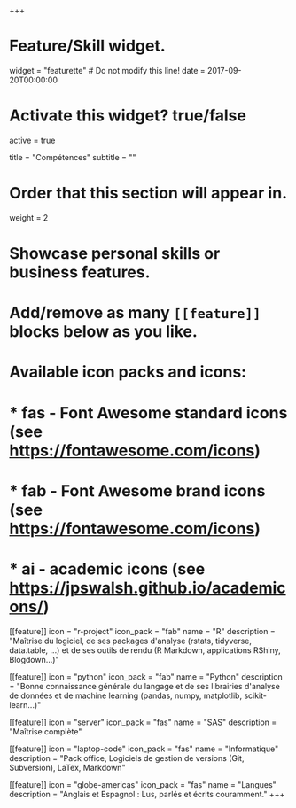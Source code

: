 +++
# Feature/Skill widget.
widget = "featurette"  # Do not modify this line!
date = 2017-09-20T00:00:00

# Activate this widget? true/false
active = true

title = "Compétences"
subtitle = ""

# Order that this section will appear in.
weight = 2

# Showcase personal skills or business features.
# 
# Add/remove as many `[[feature]]` blocks below as you like.
# 
# Available icon packs and icons:
# * fas - Font Awesome standard icons (see https://fontawesome.com/icons)
# * fab - Font Awesome brand icons (see https://fontawesome.com/icons)
# * ai - academic icons (see https://jpswalsh.github.io/academicons/)

[[feature]]
  icon = "r-project"
  icon_pack = "fab"
  name = "R"
  description = "Maîtrise du logiciel, de ses packages d'analyse (rstats, tidyverse, data.table, ...) et de ses outils de rendu (R Markdown, applications RShiny, Blogdown...)"
  
[[feature]]
  icon = "python"
  icon_pack = "fab"
  name = "Python"
  description = "Bonne connaissance générale du langage et de ses librairies d'analyse de données et de machine learning (pandas, numpy, matplotlib, scikit-learn...)"  
  
[[feature]]
  icon = "server"
  icon_pack = "fas"
  name = "SAS"
  description = "Maîtrise complète"

[[feature]]
  icon = "laptop-code"
  icon_pack = "fas"
  name = "Informatique"
  description = "Pack office, Logiciels de gestion de versions (Git, Subversion), LaTex, Markdown"

[[feature]]
  icon = "globe-americas"
  icon_pack = "fas"
  name = "Langues"
  description = "Anglais et Espagnol : Lus, parlés et écrits couramment."
+++
